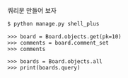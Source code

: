 쿼리문 만들어 보자

```bash
$ python manage.py shell_plus
```



```
>>> board = Board.objects.get(pk=10)
>>> comments = board.comment_set
>>> comments
```



```
>>> boards = Board.objects.all
>>> print(boards.query)
```

